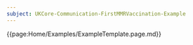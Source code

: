```yaml
---
subject: UKCore-Communication-FirstMMRVaccination-Example 
---
```

{{page:Home/Examples/ExampleTemplate.page.md}}